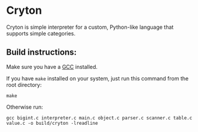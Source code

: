 # Cryton

Cryton is simple interpreter for a custom, Python-like language that supports simple categories.

## Build instructions:

Make sure you have a [GCC](https://gcc.gnu.org/) installed.

If you have `make` installed on your system, just run this command from the root directory:

```shell
make
```

Otherwise run:

```shell
gcc bigint.c interpreter.c main.c object.c parser.c scanner.c table.c value.c -o build/cryton -lreadline
```
